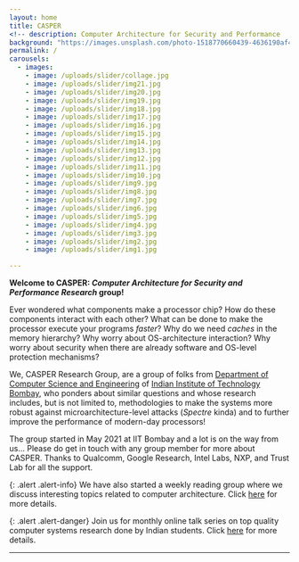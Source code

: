 ```yaml
---
layout: home
title: CASPER 
<!-- description: Computer Architecture for Security and Performance   -->
background: "https://images.unsplash.com/photo-1518770660439-4636190af475?ixlib=rb-4.0.3&ixid=M3wxMjA3fDB8MHxwaG90by1wYWdlfHx8fGVufDB8fHx8fA%3D%3D&auto=format&fit=crop&w=1770&q=80"
permalink: /
carousels:
  - images: 
    - image: /uploads/slider/collage.jpg
    - image: /uploads/slider/img21.jpg
    - image: /uploads/slider/img20.jpg
    - image: /uploads/slider/img19.jpg
    - image: /uploads/slider/img18.jpg
    - image: /uploads/slider/img17.jpg
    - image: /uploads/slider/img16.jpg
    - image: /uploads/slider/img15.jpg
    - image: /uploads/slider/img14.jpg
    - image: /uploads/slider/img13.jpg
    - image: /uploads/slider/img12.jpg
    - image: /uploads/slider/img11.jpg
    - image: /uploads/slider/img10.jpg
    - image: /uploads/slider/img9.jpg
    - image: /uploads/slider/img8.jpg
    - image: /uploads/slider/img7.jpg
    - image: /uploads/slider/img6.jpg
    - image: /uploads/slider/img5.jpg
    - image: /uploads/slider/img4.jpg
    - image: /uploads/slider/img3.jpg
    - image: /uploads/slider/img2.jpg
    - image: /uploads/slider/img1.jpg

---
```




<!-- {: .alert .alert-info} -->
**Welcome to CASPER: *Computer Architecture for Security and Performance Research* group!** 

Ever wondered what components make a processor chip? How do these components interact with each other? What can be done to make the processor execute your programs *faster*? Why do we need *caches* in the memory hierarchy? Why worry about OS-architecture interaction? Why worry about security when there are already software and OS-level protection mechanisms? 

We, CASPER Research Group, are a group of folks from [Department of Computer Science and Engineering](https://www.cse.iitb.ac.in) of [Indian Institute of Technology Bombay](https://www.iitb.ac.in), who ponders about similar questions and whose research includes, but is not limited to, methodologies to make the systems more robust against microarchitecture-level attacks (*Spectre* kinda) and to further improve the performance of modern-day processors! 


<!--We have a [CASPER reading group (CASPERG)](https://docs.google.com/spreadsheets/d/e/2PACX-1vSiRqCAlb2PSE9YKY3j2NWGiQ17ywFUNLiQHvSGqc0Pv6pxA9qQT2wS_VC78OJVzaP0hLuhBPOs36Zd/pubhtml) where we present/debate/brainstorm about recent research papers related computer architecture for security and performance.  -->

The group started in May 2021 at IIT Bombay and a lot is on the way from us... Please do get in touch with any group member for more about CASPER. Thanks to Qualcomm, Google Research, Intel Labs, NXP, and Trust Lab for all the support. 

{: .alert .alert-info}
We have also started a weekly reading group where we discuss interesting topics related to computer architecture. Click [here](https://casper-reading-group.carrd.co/#) for more details. 

{: .alert .alert-danger}
Join us for monthly online talk series on top quality computer systems research done by Indian students. Click [here](https://www.cse.iitb.ac.in/~biswa/systalksind.html) for more details. 

---


